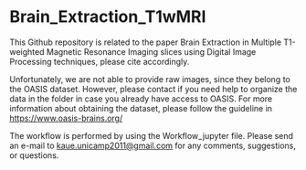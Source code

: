 # Brain_Extraction_T1wMRI

This Github repository is related to the paper Brain Extraction in Multiple T1-weighted Magnetic Resonance Imaging slices using Digital Image Processing techniques, please cite accordingly.

Unfortunately, we are not able to provide raw images, since they belong to the OASIS dataset.
However, please contact if you need help to organize the data in the folder in case you already have access to OASIS.
For more information about obtaining the dataset, please follow the guideline in https://www.oasis-brains.org/

The workflow is performed by using the Workflow_jupyter file.
Please send an e-mail to kaue.unicamp2011@gmail.com for any comments, suggestions, or questions.

